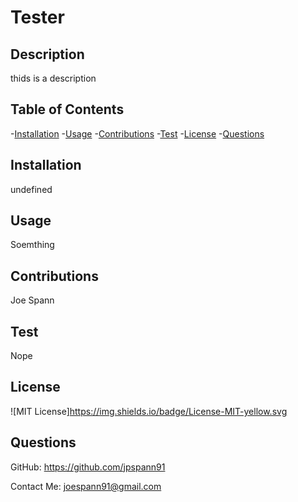 # Tester

## Description
thids is a description

## Table of Contents
-[Installation](#installation)
-[Usage](#usage)
-[Contributions](#contributions)
-[Test](#test)
-[License](#license)
-[Questions](#questions)

## Installation
undefined

## Usage
Soemthing

## Contributions
Joe Spann

## Test
Nope

## License
![MIT License]https://img.shields.io/badge/License-MIT-yellow.svg

## Questions
GitHub: https://github.com/jpspann91

Contact Me: joespann91@gmail.com

